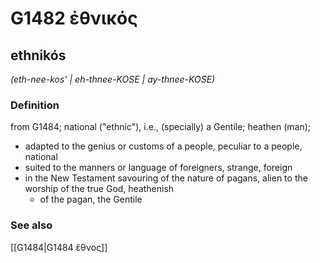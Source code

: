 # G1482 ἐθνικός

## ethnikós

_(eth-nee-kos' | eh-thnee-KOSE | ay-thnee-KOSE)_

### Definition

from G1484; national ("ethnic"), i.e., (specially) a Gentile; heathen (man); 

- adapted to the genius or customs of a people, peculiar to a people, national
- suited to the manners or language of foreigners, strange, foreign
- in the New Testament savouring of the nature of pagans, alien to the worship of the true God, heathenish
  - of the pagan, the Gentile

### See also

[[G1484|G1484 ἔθνος]]
